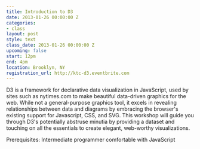 ```yaml
---
title: Introduction to D3
date: 2013-01-26 00:00:00 Z
categories:
- class
layout: post
style: text
class_date: 2013-01-26 00:00:00 Z
upcoming: false
start: 12pm
end: 4pm
location: Brooklyn, NY
registration_url: http://ktc-d3.eventbrite.com
---
```


D3 is a framework for declarative data visualization in JavaScript, used by sites such as nytimes.com to make beautiful data-driven graphics for the web. While not a general-purpose graphics tool, it excels in revealing relationships between data and diagrams by embracing the browser's existing support for Javascript, CSS, and SVG. This workshop will guide you through D3's potentially abstruse minutia by providing a dataset and touching on all the essentials to create elegant, web-worthy visualizations.

Prerequisites: Intermediate programmer comfortable with JavaScript
